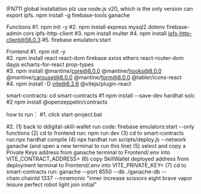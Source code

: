 IFN711
global installation
plz use node.js v20, which is the only version can export ipfs.
npm install -g firebase-tools ganache

Functions
#1. npm init -y
#2. npm install express mysql2 dotenv firebase-admin cors ipfs-http-client
#3. npm install multer
#4. npm install ipfs-http-client@56.0.3
#5. firebase emulators:start

Frontend
#1. npm init -y  
#2. npm install react react-dom firebase axios ethers react-router-dom dayjs echarts-for-react prop-types  
#3. npm install @mantine/core@8.0.0 @mantine/hooks@8.0.0 @mantine/carousel@8.0.0 @mantine/form@8.0.0 @tabler/icons-react  
#4. npm install -D vite@6.2.6 @vitejs/plugin-react

smart-contracts:
cd smart-contracts
#1 npm install --save-dev hardhat solc
#2 npm install @openzeppelin/contracts



how to run：
#1. click start-project.bat


#2. (1) back to ddigital-skill-wallet run code: firebase emulators:start --only functions
    (2) cd to frontend run: npm run dev
    (3) cd to smart-contracts run:npx hardhat compile
    (4) npx hardhat run scripts/deploy.js --network ganache (and open a new terminal to run this line)
    (5) select and copy a Private Keys address from ganache terminal to Frontend/.env into VITE_CONTRACT_ADDRESS=
    (6) copy SkillWallet deployed address from deployment terminal to Frontend/.env into VITE_PRIVATE_KEY=
    (7) cd to smart-contracts run: ganache --port 8550 --db ./ganache-db --chain.chainId 1337 --mnemonic "inner increase scissors eight brave vapor leisure perfect robot light join initial"

